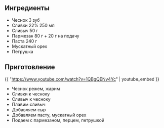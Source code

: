 ## Ингредиенты

- Чеснок 3 зуб
- Сливки 22% 250 мл
- Сливыч 50 г
- Пармезан 80 г + 20 г на подачу
- Паста 240 г
- Мускатный орех
- Петрушка

## Приготовление

{{ "https://www.youtube.com/watch?v=1QBgQENv4Yc" | youtube_embed }}

- Чеснок режем, жарим
- Сливки к чесноку
- Сливыч к чесноку
- Плавим сливыч
- Добавляем сыр
- Добавляем пасту, мускатный орех
- Подаем с пармезаном, перцем, петрушкой